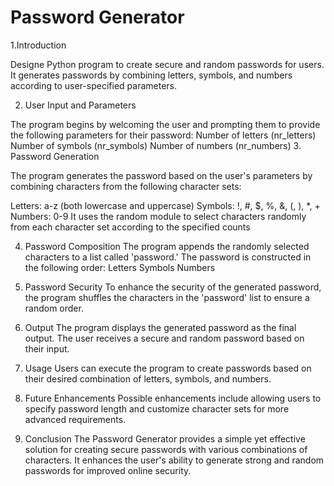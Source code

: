 
# Password Generator

1.Introduction

Designe Python program to create secure and random passwords for users. It generates passwords by combining letters, symbols, and numbers according to user-specified parameters.

2. User Input and Parameters

The program begins by welcoming the user and prompting them to provide the following parameters for their password:
Number of letters (nr_letters)
Number of symbols (nr_symbols)
Number of numbers (nr_numbers)
3. Password Generation

The program generates the password based on the user's parameters by combining characters from the following character sets:

Letters: a-z (both lowercase and uppercase)
Symbols: !, #, $, %, &, (, ), *, +
Numbers: 0-9
It uses the random module to select characters randomly from each character set according to the specified counts


4. Password Composition
The program appends the randomly selected characters to a list called 'password.'
The password is constructed in the following order:
Letters
Symbols
Numbers

5. Password Security
To enhance the security of the generated password, the program shuffles the characters in the 'password' list to ensure a random order.

6. Output
The program displays the generated password as the final output. The user receives a secure and random password based on their input.

7. Usage
Users can execute the program to create passwords based on their desired combination of letters, symbols, and numbers.

8. Future Enhancements
Possible enhancements include allowing users to specify password length and customize character sets for more advanced requirements.

9. Conclusion
The Password Generator provides a simple yet effective solution for creating secure passwords with various combinations of characters. It enhances the user's ability to generate strong and random passwords for improved online security.